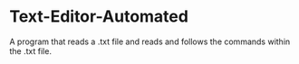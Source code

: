 # Text-Editor-Automated
A program that reads a .txt file and reads and follows the commands within the .txt file.
